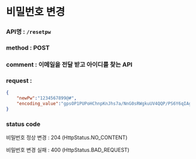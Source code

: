 # 비밀번호 변경
### API명 : `/resetpw`

### method : POST

### comment : 이메일을 전달 받고 아이디를 찾는 API 

### request : 
~~~json
{
    "newPw":"1234567899@#",
    "encoding_value":"gpsOP1PUPoHChnpKnJhs7a/NnG0sRWgkuUV4QQP/PS6Y6qIAgt7BYpFeat8l7yTEBkPETkUwQFY0fVBVWMLQYg=="
}
~~~

### status code
비밀번호 정상 변경 : 204 (HttpStatus.NO_CONTENT)

비밀번호 변경 실패 : 400 (HttpStatus.BAD_REQUEST)